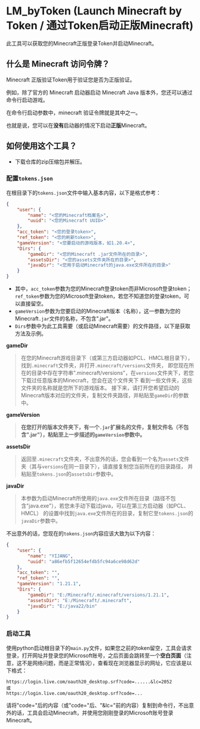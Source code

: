# LM_byToken (Launch Minecraft by Token / 通过Token启动正版Minecraft)
此工具可以获取您的Minecraft正版登录Token并启动Minecraft。<br>
## 什么是 Minecraft 访问令牌？
Minecraft 正版验证Token用于验证您是否为正版验证。

例如，除了官方的 Minecraft 启动器启动 Minecraft Java 版本外，您还可以通过命令行启动游戏。

在命令行启动参数中，minecraft 验证令牌就是其中之一。

也就是说，您可以在**没有**启动器的情况下启动**正版**Minecraft。

## 如何使用这个工具？
- 下载仓库的zip压缩包并解压。
### 配置`tokens.json`
在根目录下的`tokens.json`文件中输入基本内容，以下是格式参考：
```json
{
    "user": {
        "name": "<您的Minecraft档案名>",
        "uuid": "<您的Minecraft UUID>"
    },
    "acc_token": "<您的登录token>",
    "ref_token": "<您的刷新token>",
    "gameVersion": "<您要启动的游戏版本，如1.20.4>",
    "Dirs": {
        "gameDir": "<您的Minecraft .jar文件所在的目录>",
        "assetsDir": "<您的assets文件夹所在的目录>",
        "javaDir": "<您用于启动Minecraft的java.exe文件所在的目录>"
    }
}
```
- 其中，`acc_token`参数为您的Minecraft登录token而非Microsoft登录token；`ref_token`参数为您的Microsoft登录token，若您不知道您的登录token，可以直接留空。
- `gameVersion`参数为您要启动的Minecraft版本（名称），这一参数为您的Minecraft`.jar`文件的名称，不包含".jar"。
- `Dirs`参数中为此工具需要（或启动Minecraft需要）的文件路径，以下是获取方法及示例。

**gameDir**
> 在您的Minecraft游戏目录下（或第三方启动器如PCL、HMCL根目录下），找到`.minecraft`文件夹，并打开`.minecraft/versions`文件夹，
> 即您现在所在的目录中存在字符串".minecraft/versions"，在`versions`文件夹下，若您下载过任意版本的Minecraft，您会在这个文件夹下
> 看到一些文件夹，这些文件夹的名称就是您所下的游戏版本。
> 接下来，请打开您希望启动的Minecraft版本对应的文件夹，复制文件夹路径，并粘贴至`gameDir`的参数中。

**gameVersion**
> **在您打开的版本文件夹下，有一个`.jar`扩展名的文件，复制文件名（不包含".jar"），粘贴至上一步描述的`gameVersion`参数中。**

**assetsDir**
> 返回至`.minecraft`文件夹，不出意外的话，您会看到一个名为`assets`文件夹（其与`versions`在同一目录下），请直接复制您当前所在的目录路径，
>并粘贴至`tokens.json`的`assetsDir`参数中。

**javaDir**
> 本参数为启动Minecraft所使用的`java.exe`文件所在目录（路径不包含"java.exe"），若您未手动下载过java，可以在第三方启动器（如PCL、HMCL）
> 的设置中找到`java.exe`文件所在的目录，复制它至`tokens.json`的`javaDir`参数中。

不出意外的话，您现在的`tokens.json`内容应该大致为以下内容：
```json
{
    "user": {
        "name": "YIJANG",
        "uuid": "a86efb5f12654efdb5fc94a6ce98d62d"
    },
    "acc_token": "",
    "ref_token": "",
    "gameVersion": "1.21.1",
    "Dirs": {
        "gameDir": "E:/Minecraft/.minecraft/versions/1.21.1",
        "assetsDir": "E:/Minecraft/.minecraft",
        "javaDir": "E:/java22/bin"
    }
}
```

### 启动工具
使用python启动根目录下的`main.py`文件，如果您之前的token留空，工具会请求登录，打开网址并登录您的Microsoft账号，之后页面会跳转至一个**空白页面**（注意，这不是网络问题，而是正常情况），查看现在浏览器显示的网址，它应该是以下格式：
```
https://login.live.com/oauth20_desktop.srf?code=......&lc=2052
或
https://login.live.com/oauth20_desktop.srf?code=...
```
请将"code="后的内容（或"code="后、"&lc="前的内容）复制到命令行，不出意外的话，工具会启动Minecraft，并使用您刚刚登录的Microsoft账号登录Minecraft。






